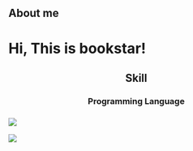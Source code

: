 ## About me

<h1 align="left"> Hi, This is bookstar! </h1>
<h2 align="middle"> Skill </h2>
<h3 align="middle"> Programming Language </h3>
<h3 align-"middle"> <img src="https://img.shields.io/badge/c-FF00DD?style=for-the-badge&logo=C&logoColor=white"> </h3>
<img src="https://img.shields.io/badge/c++-BCE55C?style=for-the-badge&logo=cplusplus&logoColor=white">
<!--
**bookstar7/bookstar7** is a ✨ _special_ ✨ repository because its `README.md` (this file) appears on your GitHub profile.

Here are some ideas to get you started:

- 🔭 I’m currently working on ...
- 🌱 I’m currently learning ...
- 👯 I’m looking to collaborate on ...
- 🤔 I’m looking for help with ...
- 💬 Ask me about ...
- 📫 How to reach me: ...
- 😄 Pronouns: ...
- ⚡ Fun fact: ...
-->
